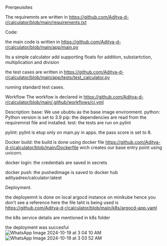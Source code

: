 Prerqeuisites

The requiremnts are written in
https://github.com/Aditya-d-r/calculator/blob/main/requirements.txt

Code:

the main code is written in
https://github.com/Aditya-d-r/calculator/blob/main/app/main.py

Its a simple calculator add supporting floats for addition, substartction, multiplication and division

the test cases are written in 
https://github.com/Aditya-d-r/calculator/blob/main/app/tests/test_calculator.py

running standard test cases.

Workflow
The workfow is declared in 
https://github.com/Aditya-d-r/calculator/blob/main/.github/workflows/ci.yml

Description:
base:
We use ububtu as the base image environment.
python:
Python version is set to 3.9
pip:
the dependencies are read from the requiremnst file and installed.
test:
the tests are run on pylint

pylint:
pylint is etup only on main.py in apps.
the pass score is set to 8.

Docker build:
the build is done using docker file
https://github.com/Aditya-d-r/calculator/blob/main/Dockerfile
wich creates our base entry point using uvicorn.

docker login:
the credentials are saved in secrets

docker push:
the pushedimage is saved to docker hub
adityadrex/calculator:latest

Deployment.

the deployemnt is done on local argocd instance on minikube hence you don't see a reference here
the file taht is being used is https://github.com/Aditya-d-r/calculator/blob/main/k8s/argocd-app.yaml

the k8s service detalis are mentioned in k8s folder

the deployment was succesful
![WhatsApp Image 2024-10-19 at 3 04 10 AM](https://github.com/user-attachments/assets/b5f42dd2-3acc-4f54-b17c-92facec1c2f3)
![WhatsApp Image 2024-10-19 at 3 03 52 AM](https://github.com/user-attachments/assets/399d9ebb-56f0-4eaf-ab50-bb846f0492ab)



